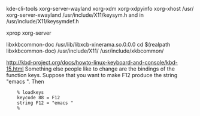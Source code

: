 
kde-cli-tools
xorg-server-wayland xorg-xdm xorg-xdpyinfo xorg-xhost
/usr/
xorg-server-xwayland
/usr/include/X11/keysym.h and in /usr/include/X11/keysymdef.h

xprop
xorg-server

libxkbcommon-doc
/usr/lib/libxcb-xinerama.so.0.0.0
cd $(realpath libxkbcommon-doc)
/usr/include/X11/
/usr/include/xkbcommon/

http://kbd-project.org/docs/howto-linux-keyboard-and-console/kbd-15.html
Something else people like to change are the bindings of the function keys. Suppose that you want to make F12 produce the string "emacs ". Then

        % loadkeys
        keycode 88 = F12
        string F12 = "emacs "
        %
